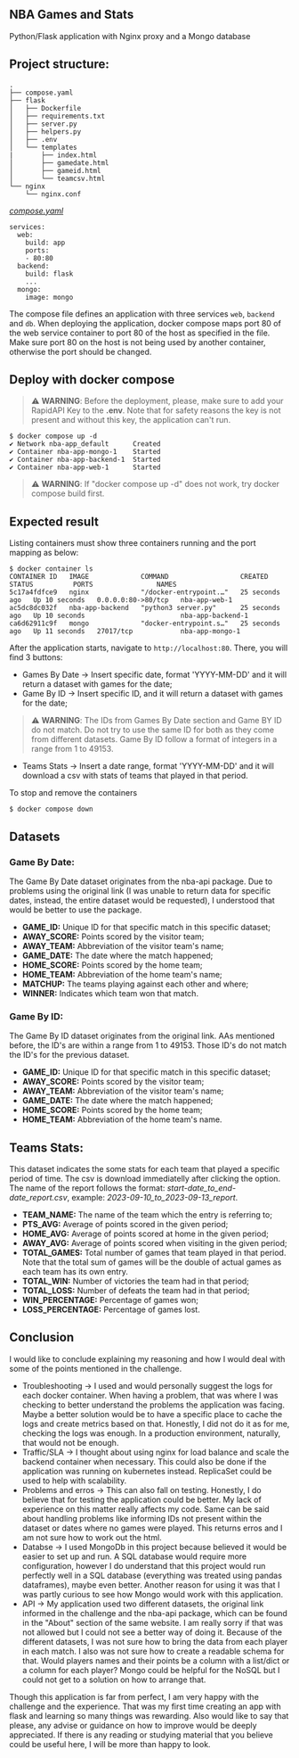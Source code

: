 ## NBA Games and Stats

Python/Flask application with Nginx proxy and a Mongo database

## Project structure:
```
.
├── compose.yaml
├── flask
│   ├── Dockerfile
│   ├── requirements.txt
│   ├── server.py
│   ├── helpers.py
│   ├── .env
│   └── templates
|       ├── index.html
│       ├── gamedate.html
│       ├── gameid.html
│       └── teamcsv.html
└── nginx
    └── nginx.conf

```

[_compose.yaml_](compose.yaml)
```
services:
  web:
    build: app
    ports:
    - 80:80
  backend:
    build: flask
    ...
  mongo:
    image: mongo
```
The compose file defines an application with three services `web`, `backend` and `db`.
When deploying the application, docker compose maps port 80 of the web service container to port 80 of the host as specified in the file.
Make sure port 80 on the host is not being used by another container, otherwise the port should be changed.

## Deploy with docker compose
  
> :warning: **WARNING**: Before the deployment, please, make sure to add your RapidAPI Key to the **.env**. Note that for safety reasons the key is not present and without this key, the application can't run.

```
$ docker compose up -d
✔ Network nba-app_default      Created 
✔ Container nba-app-mongo-1    Started   
✔ Container nba-app-backend-1  Started    
✔ Container nba-app-web-1      Started  

```
> :warning: **WARNING**: If "docker compose up -d" does not work, try docker compose build first.

## Expected result

Listing containers must show three containers running and the port mapping as below:
```
$ docker container ls
CONTAINER ID   IMAGE             COMMAND                  CREATED          STATUS          PORTS                NAMES
5c17a4fdfce9   nginx             "/docker-entrypoint.…"   25 seconds ago   Up 10 seconds   0.0.0.0:80->80/tcp   nba-app-web-1
ac5dc8dc032f   nba-app-backend   "python3 server.py"      25 seconds ago   Up 10 seconds                        nba-app-backend-1
ca6d62911c9f   mongo             "docker-entrypoint.s…"   25 seconds ago   Up 11 seconds   27017/tcp            nba-app-mongo-1
```

After the application starts, navigate to `http://localhost:80`. There, you will find 3 buttons:  
- Games By Date -> Insert specific date, format 'YYYY-MM-DD' and it will return a dataset with games for the date;
- Game By ID -> Insert specific ID, and it will return a dataset with games for the date;
> :warning: **WARNING**: The IDs from Games By Date section and Game BY ID do not match. Do not try to use the same ID for both as they come from different datasets. Game By ID follow a format of integers in a range from 1 to 49153.  
- Teams Stats -> Insert a date range, format 'YYYY-MM-DD' and it will download a csv with stats of teams that played in that period.

To stop and remove the containers
```
$ docker compose down
```
## Datasets

### Game By Date:
  
The Game By Date dataset originates from the nba-api package. Due to problems using the original link (I was unable to return data for specific dates, instead, the entire dataset would be requested), I understood that would be better to use the package.   
  
- **GAME_ID:** Unique ID for that specific match in this specific dataset;  
- **AWAY_SCORE:** Points scored by the visitor team;  
- **AWAY_TEAM:** Abbreviation of the visitor team's name;  
- **GAME_DATE:** The date where the match happened;  
- **HOME_SCORE:** Points scored by the home team;  
- **HOME_TEAM:** Abbreviation of the home team's name;  
- **MATCHUP:** The teams playing against each other and where;  
- **WINNER:** Indicates which team won that match.  


### Game By ID:
  
The Game By ID dataset originates from the original link[](https://rapidapi.com/theapiguy/api/free-nba/endpoints). AAs mentioned before, the ID's are within a range from 1 to 49153. Those ID's do not match the ID's for the previous dataset.  
  
- **GAME_ID:** Unique ID for that specific match in this specific dataset;  
- **AWAY_SCORE:** Points scored by the visitor team;  
- **AWAY_TEAM:** Abbreviation of the visitor team's name;  
- **GAME_DATE:** The date where the match happened;  
- **HOME_SCORE:** Points scored by the home team;  
- **HOME_TEAM:** Abbreviation of the home team's name.  

## Teams Stats:
  
This dataset indicates the some stats for each team that played a specific period of time. The csv is download immediatelly after clicking the option. The name of the report follows the format: *start-date_to_end-date_report.csv*, example: *2023-09-10_to_2023-09-13_report*.  
  
- **TEAM_NAME:** The name of the team which the entry is referring to;  
- **PTS_AVG:** Average of points scored in the given period;  
- **HOME_AVG:** Average of points scored at home in the given period;  
- **AWAY_AVG:** Average of points scored when visiting in the given period;  
- **TOTAL_GAMES:** Total number of games that team played in that period. Note that the total sum of games will be the double of actual games as each team has its own entry.  
- **TOTAL_WIN:** Number of victories the team had in that period;  
- **TOTAL_LOSS:** Number of defeats the team had in that period;  
- **WIN_PERCENTAGE:** Percentage of games won;  
- **LOSS_PERCENTAGE:** Percentage of games lost.  

## Conclusion

I would like to conclude explaining my reasoning and how I would deal with some of the points mentioned in the challenge.  
- Troubleshooting -> I used and would personally suggest the logs for each docker container. When having a problem, that was where I was checking to better understand the problems the application was facing. Maybe a better solution would be to have a specific place to cache the logs and create metrics based on that. Honestly, I did not do it as for me, checking the logs was enough. In a production environment, naturally, that would not be enough.  
- Traffic/SLA -> I thought about using nginx for load balance and scale the backend container when necessary. This could also be done if the application was running on kubernetes instead. ReplicaSet could be used to help with scalability.  
- Problems and erros -> This can also fall on testing. Honestly, I do believe that for testing the application could be better. My lack of experience on this matter really affects my code. Same can be said about handling problems like informing IDs not present within the dataset or dates where no games were played. This returns erros and I am not sure how to work out the html.  
- Databse -> I used MongoDb in this project because believed it would be easier to set up and run. A SQL database would require more configuration, however I do understand that this project would run perfectly well in a SQL database (everything was treated using pandas dataframes), maybe even better. Another reason for using it was that I was partly curious to see how Mongo would work with this application.  
- API -> My application used two different datasets, the original link informed in the challenge and the nba-api package, which can be found in the "About" section of the same website. I am really sorry if that was not allowed but I could not see a better way of doing it. Because of the different datasets, I was not sure how to bring the data from each player in each match. I also was not sure how to create a readable schema for that. Would players names and their points be a column with a list/dict or a column for each player? Mongo could be helpful for the NoSQL but I could not get to a solution on how to arrange that.  
  
Though this application is far from perfect, I am very happy with the challenge and the experience. That was my first time creating an app with flask and learning so many things was rewarding. Also would like to say that please, any advise or guidance on how to improve would be deeply appreciated. If there is any reading or studying material that you believe could be useful here, I will be more than happy to look.
